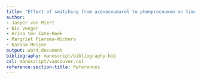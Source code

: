 ```yaml
---
title: "Effect of switching from acenocoumarol to phenprocoumon on time in therapeutic range and INR variability: a cohort study"
author:
- Jasper van Miert
- Nic Veeger
- Arina ten Cate-Hoek
- Margriet Piersma-Wichers
- Karina Meijer
output: word_document
bibliography: manuscript/bibliography.bib
csl: manuscript/vancouver.csl
reference-section-title: References
---
```

